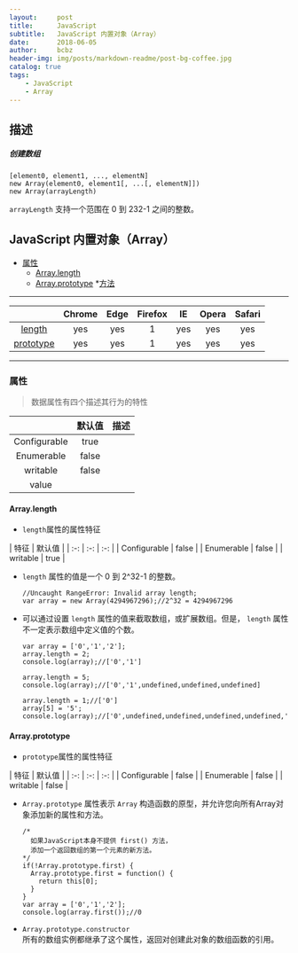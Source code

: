 ```yaml
---
layout:     post
title:      JavaScript
subtitle:   JavaScript 内置对象（Array）
date:       2018-06-05
author:     bcbz
header-img: img/posts/markdown-readme/post-bg-coffee.jpg
catalog: true
tags:
    - JavaScript
    - Array
---
```

## 描述
##### 创建数组

    [element0, element1, ..., elementN]
    new Array(element0, element1[, ...[, elementN]])
    new Array(arrayLength)

``arrayLength`` 支持一个范围在 0 到 232-1 之间的整数。

##  JavaScript 内置对象（Array）
* [属性](#property)
  * [Array.length](#length)
  * [Array.prototype](#prototype)
*[方法](#)

---

|  | Chrome | Edge | Firefox | IE | Opera | Safari |
| :-: | :-: | :-: | :-: | :-: | :-: | :-: |
| [length](#length)| yes| yes | 1 | yes | yes| yes |
| [prototype](#prototype) | yes| yes | 1 | yes | yes| yes |

---
<a id="property"></a>
### 属性
> 数据属性有四个描述其行为的特性

|  | 默认值 | 描述 |
| :-: | :-: | :-: |
| Configurable | true |  |
| Enumerable | false |  |
| writable | false |  |
| value |  |  |

<a id="length"></a>
#### Array.length

- ``length``属性的属性特征

| 特征 | 默认值 |
| :-: | :-: | :-: |
| Configurable | false |
| Enumerable | false |
| writable | true |

- ``length`` 属性的值是一个 0 到 2^32-1 的整数。

      //Uncaught RangeError: Invalid array length;
      var array = new Array(4294967296);//2^32 = 4294967296

- 可以通过设置 ``length`` 属性的值来截取数组，或扩展数组。但是， ``length``  属性不一定表示数组中定义值的个数。

      var array = ['0','1','2'];
      array.length = 2;
      console.log(array);//['0','1']

      array.length = 5;
      console.log(array);//['0','1',undefined,undefined,undefined]

      array.length = 1;//['0']
      array[5] = '5';
      console.log(array);//['0',undefined,undefined,undefined,undefined,'5']

<a id="prototype"></a>
#### Array.prototype
- ``prototype``属性的属性特征

| 特征 | 默认值 |
| :-: | :-: | :-: |
| Configurable | false |
| Enumerable | false |
| writable | false |

- ``Array.prototype`` 属性表示 ``Array`` 构造函数的原型，并允许您向所有Array对象添加新的属性和方法。

      /*
        如果JavaScript本身不提供 first() 方法，
        添加一个返回数组的第一个元素的新方法。
      */
      if(!Array.prototype.first) {
        Array.prototype.first = function() {
          return this[0];
        }
      }
      var array = ['0','1','2'];
      console.log(array.first());//0

- ``Array.prototype.constructor``  
所有的数组实例都继承了这个属性，返回对创建此对象的数组函数的引用。

